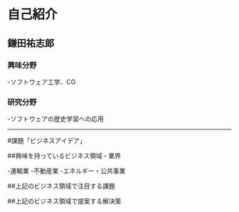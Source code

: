 # 自己紹介

## 鎌田祐志郎

### 興味分野

-ソフトウェア工学、CG

### 研究分野

-ソフトウェアの歴史学習への応用

***

#課題「ビジネスアイデア」

##興味を持っているビジネス領域・業界

-運輸業
-不動産業
-エネルギー・公共事業

##上記のビジネス領域で注目する課題

##上記のビジネス領域で提案する解決策
